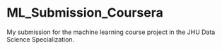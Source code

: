 # ML_Submission_Coursera
My submission for the machine learning course project in the JHU Data Science Specialization.
